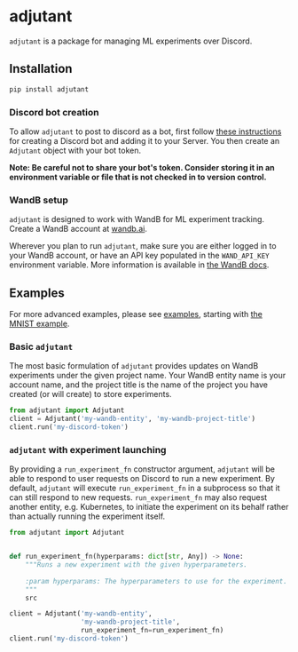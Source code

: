# adjutant

`adjutant` is a package for managing ML experiments over Discord.

## Installation

```bash
pip install adjutant
```

### Discord bot creation

To allow `adjutant` to post to discord as a bot, first follow [these instructions](https://discordpy.readthedocs.io/en/stable/discord.html) for creating a Discord bot and adding it to your Server. You then create an `Adjutant` object with your bot token.

**Note: Be careful not to share your bot's token. Consider storing it in an environment variable or file that is not checked in to version control.**

### WandB setup

`adjutant` is designed to work with WandB for ML experiment tracking. Create a WandB account at [wandb.ai](https://wandb.ai/).

Wherever you plan to run `adjutant`, make sure you are either logged in to your WandB account, or have an API key populated in the `WAND_API_KEY` environment variable. More information is available in [the WandB docs](https://docs.wandb.ai/guides/track/public-api-guide).

## Examples

For more advanced examples, please see [examples](examples), starting with [the MNIST example](examples/mnist).

### Basic `adjutant`

The most basic formulation of `adjutant` provides updates on WandB experiments under the given project name. Your WandB entity name is your account name, and the project title is the name of the project you have created (or will create) to store experiments.

```python
from adjutant import Adjutant
client = Adjutant('my-wandb-entity', 'my-wandb-project-title')
client.run('my-discord-token')
```

### `adjutant` with experiment launching

By providing a `run_experiment_fn` constructor argument, `adjutant` will be able to respond to user requests on Discord to run a new experiment. By default, `adjutant` will execute `run_experiment_fn` in a subprocess so that it can still respond to new requests. `run_experiment_fn` may also request another entity, e.g. Kubernetes, to initiate the experiment on its behalf rather than actually running the experiment itself.

```python
from adjutant import Adjutant


def run_experiment_fn(hyperparams: dict[str, Any]) -> None:
    """Runs a new experiment with the given hyperparameters.
    
    :param hyperparams: The hyperparameters to use for the experiment.
    """
    src

client = Adjutant('my-wandb-entity',
                  'my-wandb-project-title',
                  run_experiment_fn=run_experiment_fn)
client.run('my-discord-token')
```
